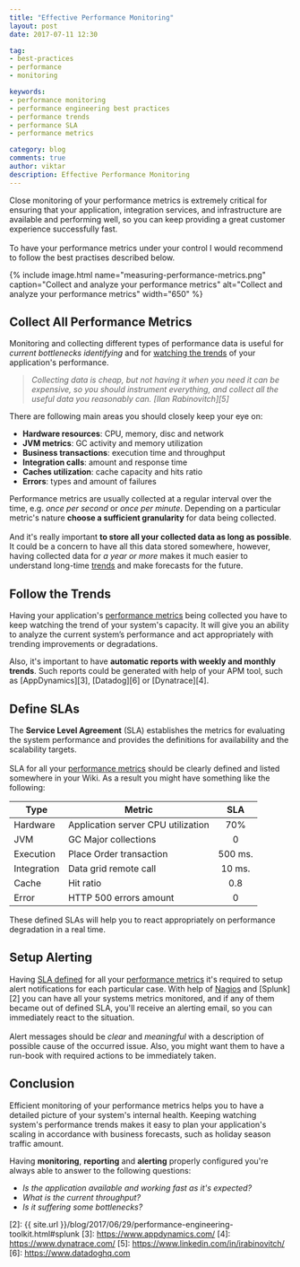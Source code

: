 ```yaml
---
title: "Effective Performance Monitoring"
layout: post
date: 2017-07-11 12:30

tag:
- best-practices
- performance
- monitoring

keywords:
- performance monitoring
- performance engineering best practices
- performance trends
- performance SLA
- performance metrics

category: blog
comments: true
author: viktar
description: Effective Performance Monitoring
---
```


Close monitoring of your performance metrics is extremely critical for
ensuring that your application, integration services, and infrastructure
are available and performing well, so you can keep providing a great
customer experience successfully fast.
<br/><br/>
To have your performance metrics under your control I would recommend
to follow the best practises described below.

<!--more-->

{% include image.html name="measuring-performance-metrics.png"
           caption="Collect and analyze your performance metrics"
           alt="Collect and analyze your performance metrics"
           width="650" %}

## Collect All Performance Metrics
Monitoring and collecting different types of performance data
is useful for *current bottlenecks identifying* and for
[watching the trends](#follow-the-trends) of your application's
performance.<br/>

> *Collecting data is cheap, but not having it when you need it can be
expensive, so you should instrument everything, and collect all the
useful data you reasonably can. [Ilan Rabinovitch][5]*

There are following main areas you should closely keep your eye on:
* **Hardware resources**: CPU, memory, disc and network
* **JVM metrics**: GC activity and memory utilization
* **Business transactions**: execution time and throughput
* **Integration calls**: amount and response time
* **Caches utilization**: cache capacity and hits ratio
* **Errors**: types and amount of failures

Performance metrics are usually collected at a regular interval over the
time, e.g. *once per second* or *once per minute*. Depending on a
particular metric's nature **choose a sufficient granularity** for data
being collected.
<br/><br/>
And it's really important **to store all your collected data as long as
possible**.
It could be a concern to have all this data stored somewhere, however,
having collected data for *a year or more* makes it much easier to
understand long-time [trends](#follow-the-trends) and make forecasts for
the future.<br/>

## Follow the Trends
Having your application's
[performance metrics](#collect-all-performance-metrics) being collected
you have to keep watching the trend of your system's capacity. It will
give you an ability to analyze the current system’s performance and act
appropriately with trending improvements or degradations.<br/>

Also, it's important to have **automatic reports with weekly and monthly
trends**. Such reports could be generated with help of your APM tool,
such as [AppDynamics][3], [Datadog][6] or [Dynatrace][4].

## Define SLAs
The **Service Level Agreement** (SLA) establishes the metrics for
evaluating the system performance and provides the definitions for
availability and the scalability targets.<br/><br/>
SLA for all your [performance metrics](#collect-all-performance-metrics)
should be clearly defined and listed somewhere in your Wiki. As a result
you might have something like the following:

|Type | Metric | SLA |
|-----|--------|:-----:|
| Hardware | Application server CPU utilization | 70% |
| JVM | GC Major collections | 0 |
| Execution | Place Order transaction | 500 ms. |
| Integration | Data grid remote call | 10 ms. |
| Cache | Hit ratio | 0.8 |
| Error | HTTP 500 errors amount | 0 |


These defined SLAs will help you to react appropriately on performance
degradation in a real time.

## Setup Alerting
Having [SLA defined](#define-slas) for all your
[performance metrics](#collect-all-performance-metrics) it's required to
setup alert notifications for each particular case. With help of
[Nagios][1] and [Splunk][2] you can have all your systems metrics
monitored, and if any of them became out of defined SLA, you'll
receive an alerting email, so you can immediately react to the
situation.<br/><br/>
Alert messages should be *clear* and *meaningful* with a description of
possible cause of the occurred issue. Also, you might want them to have
a run-book with required actions to be immediately taken.

## Conclusion
Efficient monitoring of your performance metrics helps you to have a
detailed picture of your system's internal health. Keeping watching
system's performance trends makes it easy to plan your application's
scaling in accordance with business forecasts, such as holiday season
traffic amount.<br/>

Having **monitoring**, **reporting** and **alerting** properly
configured you're always able to answer to the following questions:
- *Is the application available and working fast as it's expected?*
- *What is the current throughput?*
- *Is it suffering some bottlenecks?*

[1]: https://www.nagios.org/
[2]: {{ site.url }}/blog/2017/06/29/performance-engineering-toolkit.html#splunk
[3]: https://www.appdynamics.com/
[4]: https://www.dynatrace.com/
[5]: https://www.linkedin.com/in/irabinovitch/
[6]: https://www.datadoghq.com
